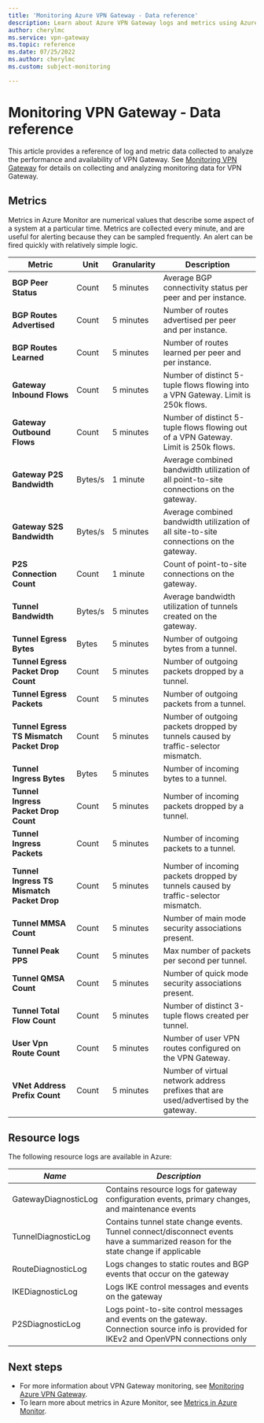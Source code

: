 ```yaml
---
title: 'Monitoring Azure VPN Gateway - Data reference'
description: Learn about Azure VPN Gateway logs and metrics using Azure Monitor.
author: cherylmc
ms.service: vpn-gateway
ms.topic: reference
ms.date: 07/25/2022
ms.author: cherylmc
ms.custom: subject-monitoring

---
```


# Monitoring VPN Gateway - Data reference

This article provides a reference of log and metric data collected to analyze the performance and availability of VPN Gateway. See [Monitoring VPN Gateway](monitor-vpn-gateway.md) for details on collecting and analyzing monitoring data for VPN Gateway.

## <a name="metrics"></a>Metrics

Metrics in Azure Monitor are numerical values that describe some aspect of a system at a particular time. Metrics are collected every minute, and are useful for alerting because they can be sampled frequently. An alert can be fired quickly with relatively simple logic.

| **Metric**                                 | **Unit**     | **Granularity**     | **Description**                                                                         |
| -------------------------------------------| ------------ | ------------------- | --------------------------------------------------------------------------------------- |
| **BGP Peer Status**                        | Count        | 5 minutes           | Average BGP connectivity status per peer and per instance.                              |
| **BGP Routes Advertised**                  | Count        | 5 minutes           | Number of routes advertised per peer and per instance.                                  |
| **BGP Routes Learned**                     | Count        | 5 minutes           | Number of routes learned per peer and per instance.                                     |
| **Gateway Inbound Flows**                  | Count        | 5 minutes           | Number of distinct 5-tuple flows flowing into a VPN Gateway. Limit is 250k flows.       |
| **Gateway Outbound Flows**                 | Count        | 5 minutes           | Number of distinct 5-tuple flows flowing out of a VPN Gateway. Limit is 250k flows.     |
| **Gateway P2S Bandwidth**                  | Bytes/s      | 1 minute            | Average combined bandwidth utilization of all point-to-site connections on the gateway. |
| **Gateway S2S Bandwidth**                  | Bytes/s      | 5 minutes           | Average combined bandwidth utilization of all site-to-site connections on the gateway.  |
| **P2S Connection Count**                   | Count        | 1 minute            | Count of point-to-site connections on the gateway.                                      |
| **Tunnel Bandwidth**                       | Bytes/s      | 5 minutes           | Average bandwidth utilization of tunnels created on the gateway.                        |
| **Tunnel Egress Bytes**                    | Bytes        | 5 minutes           | Number of outgoing bytes from a tunnel.                                                 |
| **Tunnel Egress Packet Drop Count**        | Count        | 5 minutes           | Number of outgoing packets dropped by a tunnel.                                         |
| **Tunnel Egress Packets**                  | Count        | 5 minutes           | Number of outgoing packets from a tunnel.                                               |
| **Tunnel Egress TS Mismatch Packet Drop**  | Count        | 5 minutes           | Number of outgoing packets dropped by tunnels caused by traffic-selector mismatch.      |
| **Tunnel Ingress Bytes**                   | Bytes        | 5 minutes           | Number of incoming bytes to a tunnel.                                                   |
| **Tunnel Ingress Packet Drop Count**       | Count        | 5 minutes           | Number of incoming packets dropped by a tunnel.                                         |
| **Tunnel Ingress Packets**                 | Count        | 5 minutes           | Number of incoming packets to a tunnel.                                                 |
| **Tunnel Ingress TS Mismatch Packet Drop** | Count        | 5 minutes           | Number of incoming packets dropped by tunnels caused by traffic-selector mismatch.      |
| **Tunnel MMSA Count**                      | Count        | 5 minutes           | Number of main mode security associations present.                                      |
| **Tunnel Peak PPS**                        | Count        | 5 minutes           | Max number of packets per second per tunnel.                                            |
| **Tunnel QMSA Count**                      | Count        | 5 minutes           | Number of quick mode security associations present.                                     |
| **Tunnel Total Flow Count**                | Count        | 5 minutes           | Number of distinct 3-tuple flows created per tunnel.                                    |
| **User Vpn Route Count**                   | Count        | 5 minutes           | Number of user VPN routes configured on the VPN Gateway.                                |
| **VNet Address Prefix Count**              | Count        | 5 minutes           | Number of virtual network address prefixes that are used/advertised by the gateway.     |

## Resource logs

The following resource logs are available in Azure:

|***Name*** | ***Description*** |
|--- | --- |
|GatewayDiagnosticLog | Contains resource logs for gateway configuration events, primary changes, and maintenance events |
|TunnelDiagnosticLog | Contains tunnel state change events. Tunnel connect/disconnect events have a summarized reason for the state change if applicable |
|RouteDiagnosticLog | Logs changes to static routes and BGP events that occur on the gateway |
|IKEDiagnosticLog | Logs IKE control messages and events on the gateway |
|P2SDiagnosticLog | Logs point-to-site control messages and events on the gateway. Connection source info is provided for IKEv2 and OpenVPN connections only |

## Next steps

* For more information about VPN Gateway monitoring, see [Monitoring Azure VPN Gateway](monitor-vpn-gateway.md).
* To learn more about metrics in Azure Monitor, see [Metrics in Azure Monitor](../azure-monitor/essentials/data-platform-metrics.md).
